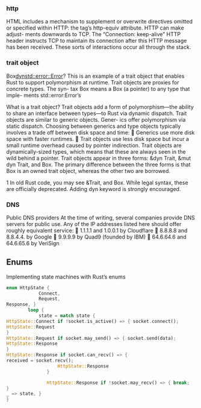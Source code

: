 ### http

HTML includes a mechanism to supplement or overwrite directives omitted or specified within HTTP: the <meta> tag’s http-equiv attribute. HTTP can make adjust- ments downwards to TCP. The “Connection: keep-alive” HTTP header instructs TCP to maintain its connection after this HTTP message has been received. These sorts of interactions occur all through the stack.

### trait object

Box<dynstd::error::Error>? This is an example of a trait object that enables Rust to support polymorphism at runtime. Trait objects are proxies for concrete types. The syn- tax Box<dyn std::error::Error> means a Box (a pointer) to any type that imple- ments std::error:Error’s

What is a trait object?
Trait objects add a form of polymorphism—the ability to share an interface between types—to Rust via dynamic dispatch. Trait objects are similar to generic objects. Gener- ics offer polymorphism via static dispatch. Choosing between generics and type objects typically involves a trade off between disk space and time:
 Generics use more disk space with faster runtimes.
 Trait objects use less disk space but incur a small runtime overhead caused by
pointer indirection.
Trait objects are dynamically-sized types, which means that these are always seen in the
wild behind a pointer. Trait objects appear in three forms: &dyn Trait, &mut dyn Trait, and Box<dyn Trait>.
The primary difference between the three forms is that Box<dyn Trait> is an owned trait object, whereas the other two are borrowed.

1 In old Rust code, you may see &Trait, and Box<Trait>. While legal syntax, these are officially deprecated. Adding dyn keyword is strongly encouraged.

### DNS

Public DNS providers
At the time of writing, several companies provide DNS servers for public use. Any of the IP addresses listed here should offer roughly equivalent service:
 1.1.1.1 and 1.0.0.1 by Cloudflare
 8.8.8.8 and 8.8.4.4. by Google
 9.9.9.9 by Quad9 (founded by IBM)
 64.6.64.6 and 64.6.65.6 by VeriSign

## Enums

Implementing state machines with Rust’s enums

```rust
enum HttpState {
            Connect,
            Request,
Response, }
        loop {
            state = match state {
HttpState::Connect if !socket.is_active() => { socket.connect();
HttpState::Request
}
HttpState::Request if socket.may_send() => { socket.send(data);
HttpState::Response
}
HttpState::Response if socket.can_recv() => {
received = socket.recv();
                   HttpState::Response
               }

               HttpState::Response if !socket.may_recv() => { break;
}
_ => state, }
}

```
